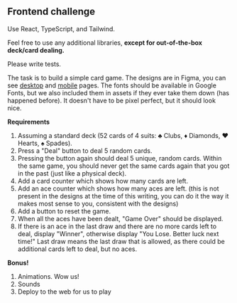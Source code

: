 ## Frontend challenge

Use React, TypeScript, and Tailwind.

Feel free to use any additional libraries, **except for out-of-the-box deck/card dealing.**

Please write tests.

The task is to build a simple card game. The designs are in Figma, you can see [desktop](https://www.figma.com/file/TQSDNvCd0WJFhYQuwtUS8c/Interview-Card-Game?node-id=0%3A1) and [mobile](https://www.figma.com/file/TQSDNvCd0WJFhYQuwtUS8c/Interview-Card-Game?node-id=2%3A352) pages. The fonts should be available in Google Fonts, but we also included them in assets if they ever take them down (has happened before). It doesn't have to be pixel perfect, but it should look nice.

**Requirements**

1. Assuming a standard deck (52 cards of 4 suits: ♣ Clubs, ♦ Diamonds, ♥ Hearts, ♠ Spades).
2. Press a "Deal" button to deal 5 random cards.
3. Pressing the button again should deal 5 unique, random cards. Within the same game, you should never get the same cards again that you got in the past (just like a physical deck).
4. Add a card counter which shows how many cards are left.
5. Add an ace counter which shows how many aces are left. (this is not present in the designs at the time of this writing, you can do it the way it makes most sense to you, consistent with the designs)
6. Add a button to reset the game.
7. When all the aces have been dealt, "Game Over" should be displayed.
8. If there is an ace in the last draw and there are no more cards left to deal, display "Winner", otherwise display "You Lose. Better luck next time!" Last draw means the last draw that is allowed, as there could be additional cards left to deal, but no aces.

**Bonus!**

1. Animations. Wow us!
2. Sounds
3. Deploy to the web for us to play
